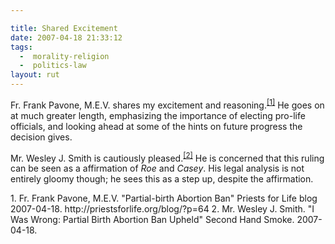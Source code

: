 ```yaml
---

title: Shared Excitement
date: 2007-04-18 21:33:12
tags:
  -  morality-religion
  -  politics-law
layout: rut
---
```


Fr. Frank Pavone, M.E.V.  shares my excitement and reasoning.<sup>[\[1\]][ref1]</sup>  He goes on at much greater length, emphasizing the importance of electing pro-life officials, and looking ahead at some of the hints on future progress the decision gives. 

Mr. Wesley J. Smith is cautiously pleased.<sup>[\[2\]][ref2]</sup>  He is concerned that this ruling can be seen as a affirmation of <em>Roe</em> and <em>Casey</em>.  His legal analysis is not entirely gloomy though; he sees this as a step up, despite the affirmation. 

<div markdown="1" class="postrefs">
1. Fr. Frank Pavone, M.E.V.   "Partial-birth Abortion Ban" Priests for Life blog 2007-04-18.  http://priestsforlife.org/blog/?p=64
2. Mr. Wesley J. Smith.  "I Was Wrong: Partial Birth Abortion Ban Upheld" Second Hand Smoke.  2007-04-18. <http://www.wesleyjsmith.com/blog/2007/04/i-was-wrong-partial-birth-abortion-ban.html>
</div>

[ref1]: http://priestsforlife.org/blog/?p=64 "Priests for Life » Blog Archive » Partial-birth Abortion Ban"
[ref2]: <http://www.wesleyjsmith.com/blog/2007/04/i-was-wrong-partial-birth-abortion-ban.html> "I Was Wrong: Partial Birth Abortion Ban Upheld"


